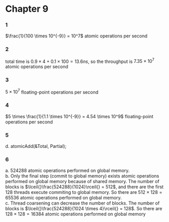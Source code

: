 # Chapter 9

### 1
$\frac{1}{100 \times 10^{-9}} = 10^7$ atomic operations per second

### 2
total time is $0.9 \times 4 + 0.1 \times 100 = 13.6 ns$, so the throughput is $7.35 \times 10^7$ atomic operations per second

### 3 
$5 \times 10^7$ floating-point operations per second

### 4
$5 \times \frac{1}{1.1 \times 10^{-9}} = 4.54 \times 10^9$ floating-point operations per second

### 5 
d. atomicAdd(&Total, Partial);  

### 6
a. 524288 atomic operations performed on global memory.  
b. Only the final step (commit to global memory) exists atomic operations performed on global memory because of shared memory. The number of blocks is $\lceil{}\frac{524288}{1024}\rceil{} = 512$, and there are the first 128 threads execute commiting to global memory. So there are $512 \times 128 = 65536$ atomic operations performed on global memory.  
c. Thread coarsening can decrease the number of blocks. The number of blocks is $\lceil{}\frac{524288}{1024 \times 4}\rceil{} = 128$. So there are $128 \times 128 = 16384$ atomic operations performed on global memory
